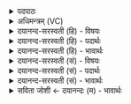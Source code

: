 <details><summary>पदपाठः</summary>

ये। नः॒। स॒पत्ना॒ इति॑ स॒ऽपत्नाः॑। अप॑। ते। भ॒व॒न्तु॒। इ॒न्द्रा॒ग्निभ्या॒मिती॑न्द्रा॒ग्निऽभ्या॑म्। अव॑। बा॒धा॒म॒हे॒। तान्। वस॑वः। रु॒द्राः। आ॒दि॒त्याः। उ॒प॒रिस्पृश॒मित्युपरि॒ऽस्पृश॑म्। मा॒। उ॒ग्रम्। चेत्तार॑म्। अ॒धि॒रा॒जमित्य॑धिऽरा॒जम्। अ॒क्र॒न्। ४६।
</details>

<details><summary>अधिमन्त्रम् (VC)</summary>

- लिङ्गोक्ता देवताः
- विहव्य ऋषिः
- भुरिक्त्रिष्टुप्
- धैवतः
</details>

<details><summary>दयानन्द-सरस्वती (हि) - विषयः</summary>

अब राजधर्म विषय को अगले मन्त्र में कहा है ॥
</details>

<details><summary>दयानन्द-सरस्वती (हि) - पदार्थः</summary>

पदार्थान्वयभाषाः -  हे मनुष्यो ! (ये) जो (नः) हमारे (सपत्नाः) शत्रु लोग हों (ते) वे (अप, भवन्तु) दूर हों अर्थात् पराजय को प्राप्त हों, जैसे (तान्) उन शत्रुओं को हम (इन्द्राग्निभ्याम्) वायु और विद्युत् के शस्त्रों से (अव, बाधामहे) पीड़ित करें और जैसे (वसवः) पृथिवी आदि वसु (रुद्राः) दश प्राण, ग्यारहवाँ आत्मा और (आदित्याः) बारह महीने (उपरिस्पृशम्) उच्च स्थान पर बैठने (उग्रम्) तेजस्वभाव और (चेत्तारम्) सत्यासत्य को यथावत् जाननेवाले (मा) मुझको (अधिराजम्) अधिपति स्वामी समर्थ (अक्रन्) करें, वैसे उन शत्रुओं का तुम लोग निवारण और मेरा सत्कार करो ॥४६ ॥
</details>

<details><summary>दयानन्द-सरस्वती (हि) - भावार्थः</summary>

भावार्थभाषाः -  इस मन्त्र में वाचकलुप्तोपमालङ्कार है। जिसके अधिकार में पृथिवी आदि पदार्थ हों, वही सबके ऊपर राजा होवे। राजा होवे वह शस्त्र-अस्त्रों से शत्रुओं का निवारण कर निष्कण्टक राज्य करे ॥४६ ॥
</details>

<details><summary>दयानन्द-सरस्वती (सं) - विषयः</summary>

अथ राजधर्मविषयमाह ॥
</details>

<details><summary>दयानन्द-सरस्वती (सं) - पदार्थः</summary>

पदार्थान्वयभाषाः -  हे मनुष्याः ! ये नः सपत्नाः स्युस्तेऽपभवन्तु यथा तान् वयमिन्द्राग्निभ्यामव बाधामहे, यथा च वसवो रुद्रा आदित्या उपरिस्पृशमुग्रं चेत्तारं मा मामधिराजमक्रन्, तथा तान् यूयं निवारयत मां च सत्कुरुत ॥४६ ॥
</details>

<details><summary>दयानन्द-सरस्वती (सं) - भावार्थः</summary>

भावार्थभाषाः -  अत्र वाचकलुप्तोपमालङ्कारः। यस्याऽधिकारे पृथिव्यादयः पदार्थाः स्युस्स एव सर्वेषामुपरि राजा स्यात्। यो राजा भवेत् स शस्त्रास्त्रैः शत्रून् निवार्य निष्कण्टकं राज्यं कुर्य्यात् ॥४६ ॥
</details>

<details><summary>सविता जोशी ← दयानन्दः (म) - भावार्थः</summary>

भावार्थभाषाः -  या मंत्रात वाचकलुप्तोपमालंकार आहे. पृथ्वी व त्यावरील पदार्थांवर ज्याचा अधिकार असेल तोच सर्वांचा राजा होऊ शकतो. जो राजा बनू शकतो त्याने अस्र शस्रांनी शत्रूंचे निवारण करून राज्य निष्कंटक बनवावे.
</details>